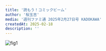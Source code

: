 ```yaml
---
title: '読もう！コミックビーム'
author: '桜玉吉'
media: '週刊ファミ通 2025年2月27日号 KADOKAWA'
createdAt: 2025-02-18
description: ''
---
```


![fig1](https://i.gyazo.com/ab6d8dd709c9b473453e515e29bf83a8.png)

